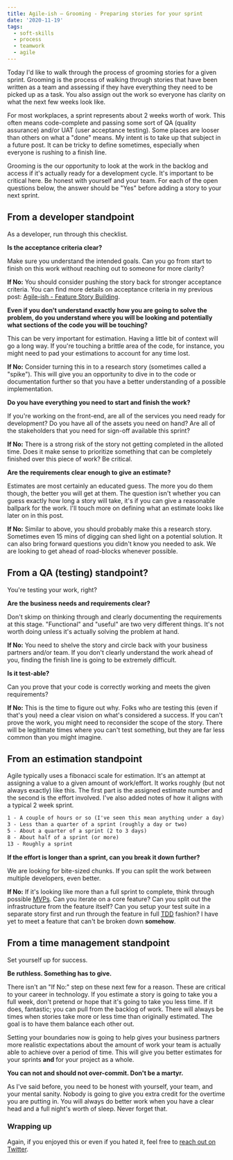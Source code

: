 ```yaml
---
title: Agile-ish ⁠— Grooming - Preparing stories for your sprint
date: '2020-11-19'
tags:
  - soft-skills
  - process
  - teamwork
  - agile
---
```


Today I'd like to walk through the process of grooming stories for a given sprint. Grooming is the process of walking through stories that have been written as a team and assessing if they have everything they need to be picked up as a task. You also assign out the work so everyone has clarity on what the next few weeks look like.

For most workplaces, a sprint represents about 2 weeks worth of work. This often means code-complete and passing some sort of QA (quality assurance) and/or UAT (user acceptance testing). Some places are looser than others on what a "done" means. My intent is to take up that subject in a future post. It can be tricky to define sometimes, especially when everyone is rushing to a finish line.

Grooming is the our opportunity to look at the work in the backlog and access if it's actually ready for a development cycle. It's important to be critical here. Be honest with yourself and your team. For each of the open questions below, the answer should be "Yes" before adding a story to your next sprint.

## From a developer standpoint

As a developer, run through this checklist.

**Is the acceptance criteria clear?**

Make sure you understand the intended goals. Can you go from start to finish on this work without reaching out to someone for more clarity?

**If No:** You should consider pushing the story back for stronger acceptance criteria.  You can find more details on acceptance criteria in my previous post: [Agile-ish - Feature Story Building](https://roberthigdon.dev/posts/agile-feature-building/).

**Even if you don't understand exactly how you are going to solve the problem, do you understand where you will be looking and potentially what sections of the code you will be touching?**

This can be very important for estimation. Having a little bit of context will go a long way. If you're touching a brittle area of the code, for instance, you might need to pad your estimations to account for any time lost.

**If No:** Consider turning this in to a research story (sometimes called a "spike"). This will give you an opportunity to dive in to the code or documentation further so that you have a better understanding of a possible implementation.

**Do you have everything you need to start and finish the work?**

If you're working on the front-end, are all of the services you need ready for development? Do you have all of the assets you need on hand? Are all of the stakeholders that you need for sign-off available this sprint? 

**If No:** There is a strong risk of the story not getting completed in the alloted time. Does it make sense to prioritize something that can be completely finished over this piece of work? Be critical.
  
**Are the requirements clear enough to give an estimate?**

Estimates are most certainly an educated guess. The more you do them though, the better you will get at them. The question isn't whether you can guess exactly how long a story will take, it's if you can give a reasonable ballpark for the work. I'll touch more on defining what an estimate looks like later on in this post.

**If No:** Similar to above, you should probably make this a research story. Sometimes even 15 mins of digging can shed light on a potential solution. It can also bring forward questions you didn't know you needed to ask. We are looking to get ahead of road-blocks whenever possible.

## From a QA (testing) standpoint?

You're testing your work, right? 

**Are the business needs and requirements clear?**

Don't skimp on thinking through and clearly documenting the requirements at this stage. "Functional" and "useful" are two very different things. It's not worth doing unless it's actually solving the problem at hand.

**If No:** You need to shelve the story and circle back with your business partners and/or team. If you don't clearly understand the work ahead of you, finding the finish line is going to be extremely difficult. 

**Is it test-able?**

Can you prove that your code is correctly working and meets the given requirements?

**If No:** This is the time to figure out why. Folks who are testing this (even if that's you) need a clear vision on what's considered a success. If you can't prove the work, you might need to reconsider the scope of the story. There will be legitimate times where you can't test something, but they are far less common than you might imagine.

## From an estimation standpoint

Agile typically uses a fibonacci scale for estimation. It's an attempt at assigning a value to a given amount of work/effort. It works roughly (but not always exactly) like this. The first part is the assigned estimate number and the second is the effort involved. I've also added notes of how it aligns with a typical 2 week sprint.

```html
1 - A couple of hours or so (I've seen this mean anything under a day)
3 - Less than a quarter of a sprint (roughly a day or two)
5 - About a quarter of a sprint (2 to 3 days)
8 - About half of a sprint (or more)
13 - Roughly a sprint
```

**If the effort is longer than a sprint, can you break it down further?**

We are looking for bite-sized chunks. If you can split the work between multiple developers, even better.

**If No:** If it's looking like more than a full sprint to complete, think through possible <abbr title="minimum viable products">[MVPs](https://roberthigdon.dev/posts/agile-feature-building/#heading-building-out-stories)</abbr>. Can you iterate on a core feature? Can you split out the infrastructure from the feature itself? Can you setup your test suite in a separate story first and run through the feature in full <abbr title="test driven development">[TDD](https://en.wikipedia.org/wiki/Test-driven_development)</abbr> fashion? I have yet to meet a feature that can't be broken down **somehow**.

## From a time management standpoint

Set yourself up for success.

**Be ruthless. Something has to give.**

There isn't an "If No:" step on these next few for a reason. These are critical to your career in technology. If you estimate a story is going to take you a full week, don't pretend or hope that it's going to take you less time. If it does, fantastic; you can pull from the backlog of work. There will always be times when stories take more or less time than originally estimated. The goal is to have them balance each other out. 

Setting your boundaries now is going to help gives your business partners more realistic expectations about the amount of work your team is actually able to achieve over a period of time. This will give you better estimates for your sprints **and** for your project as a whole.

**You can not and should not over-commit. Don't be a martyr.**

As I've said before, you need to be honest with yourself, your team, and your mental sanity. Nobody is going to give you extra credit for the overtime you are putting in. You will always do better work when you have a clear head and a full night's worth of sleep. Never forget that.

### Wrapping up

Again, if you enjoyed this or even if you hated it, feel free to [reach out on Twitter](https://twitter.com/positronicshell).
